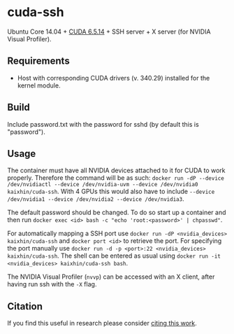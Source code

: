 cuda-ssh
========
Ubuntu Core 14.04 + [CUDA 6.5.14](http://www.nvidia.com/object/cuda_home_new.html) + SSH server + X server (for NVIDIA Visual Profiler).

Requirements
------------

- Host with corresponding CUDA drivers (v. 340.29) installed for the kernel module.

Build
-----
Include password.txt with the password for sshd (by default this is "password").

Usage
-----
The container must have all NVIDIA devices attached to it for CUDA to work properly.
Therefore the command will be as such: `docker run -dP --device /dev/nvidiactl --device /dev/nvidia-uvm --device /dev/nvidia0 kaixhin/cuda-ssh`.
With 4 GPUs this would also have to include `--device /dev/nvidia1 --device /dev/nvidia2 --device /dev/nvidia3`.

The default password should be changed. To do so start up a container and then run `docker exec <id> bash -c "echo 'root:<password>' | chpasswd"`.

For automatically mapping a SSH port use `docker run -dP <nvidia_devices> kaixhin/cuda-ssh` and `docker port <id>` to retrieve the port.
For specifying the port manually use `docker run -d -p <port>:22 <nvidia_devices> kaixhin/cuda-ssh`.
The shell can be entered as usual using `docker run -it <nvidia_devices> kaixhin/cuda-ssh bash`.

The NVIDIA Visual Profiler (`nvvp`) can be accessed with an X client, after having run ssh with the `-X` flag.

Citation
--------
If you find this useful in research please consider [citing this work](https://github.com/Kaixhin/dockerfiles/blob/master/CITATION.md).
